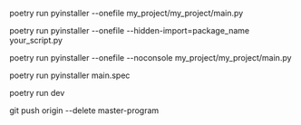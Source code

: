 poetry run pyinstaller --onefile my_project/my_project/main.py

poetry run pyinstaller --onefile --hidden-import=package_name your_script.py

poetry run pyinstaller --onefile --noconsole my_project/my_project/main.py

poetry run pyinstaller main.spec

poetry run dev

git push origin --delete master-program